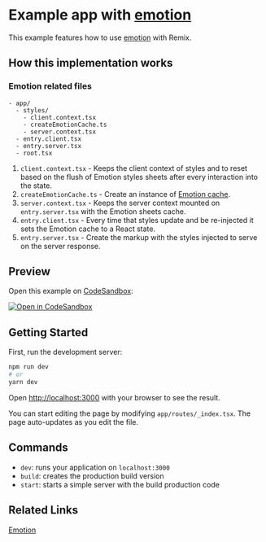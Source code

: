 # Example app with [emotion](https://emotion.sh/)

This example features how to use [emotion](https://emotion.sh/) with Remix.

## How this implementation works

### Emotion related files

```
- app/
  - styles/
    - client.context.tsx
    - createEmotionCache.ts
    - server.context.tsx
  - entry.client.tsx
  - entry.server.tsx
  - root.tsx
```

1. `client.context.tsx` - Keeps the client context of styles and to reset based on the flush of Emotion styles sheets after every interaction into the state.
2. `createEmotionCache.ts` - Create an instance of [Emotion cache](https://emotion.sh/docs/@emotion/cache).
3. `server.context.tsx` - Keeps the server context mounted on `entry.server.tsx`
   with the Emotion sheets cache.
4. `entry.client.tsx` - Every time that styles update and be re-injected it sets the
   Emotion cache to a React state.
5. `entry.server.tsx` - Create the markup with the styles injected to serve on the server response.

## Preview

Open this example on [CodeSandbox](https://codesandbox.io/):

[![Open in CodeSandbox](https://codesandbox.io/static/img/play-codesandbox.svg)](https://codesandbox.io/s/github/remix-run/examples/tree/main/emotion)

## Getting Started

First, run the development server:

```bash
npm run dev
# or
yarn dev
```

Open [http://localhost:3000](http://localhost:3000) with your browser to see the result.

You can start editing the page by modifying `app/routes/_index.tsx`. The page auto-updates as you edit the file.

## Commands

- `dev`: runs your application on `localhost:3000`
- `build`: creates the production build version
- `start`: starts a simple server with the build production code

## Related Links

[Emotion](https://emotion.sh/)
